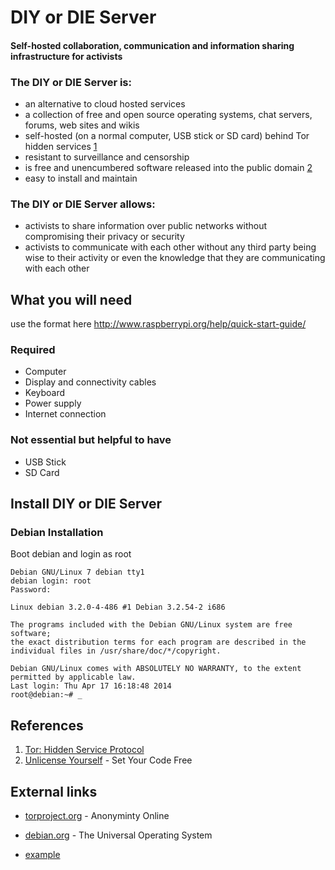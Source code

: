 # DIY or DIE Server

#### Self-hosted collaboration, communication and information sharing infrastructure for activists

### The DIY or DIE Server is:

* an alternative to cloud hosted services
* a collection of free and open source operating systems, chat servers, forums, web sites and wikis
* self-hosted (on a normal computer, USB stick or SD card) behind Tor hidden services [1](https://www.torproject.org/docs/hidden-services.html.en "Hidden Service Protocol")
* resistant to surveillance and censorship
* is free and unencumbered software released into the public domain [2](http://unlicense.org/ "unlicense.org")
* easy to install and maintain

### The DIY or DIE Server allows:

* activists to share information over public networks without compromising their privacy or security
* activists to communicate with each other without any third party being wise to their activity or even the knowledge that they are communicating with each other 

## What you will need

use the format here http://www.raspberrypi.org/help/quick-start-guide/

### Required

* Computer
* Display and connectivity cables
* Keyboard
* Power supply
* Internet connection

### Not essential but helpful to have

* USB Stick
* SD Card

## Install DIY or DIE Server

### Debian Installation

Boot debian and login as root

```
Debian GNU/Linux 7 debian tty1
debian login: root
Password:

Linux debian 3.2.0-4-486 #1 Debian 3.2.54-2 i686

The programs included with the Debian GNU/Linux system are free software;
the exact distribution terms for each program are described in the
individual files in /usr/share/doc/*/copyright.

Debian GNU/Linux comes with ABSOLUTELY NO WARRANTY, to the extent
permitted by applicable law.
Last login: Thu Apr 17 16:18:48 2014
root@debian:~# _

```


## References

1. [Tor: Hidden Service Protocol](https://www.torproject.org/docs/hidden-services.html.en "Hidden Service Protocol")
2. [Unlicense Yourself](http://unlicense.org/ "unlicense.org") - Set Your Code Free

## External links

* [torproject.org](https://www.torproject.org/ "torpropject.org") - Anonyminty Online
* [debian.org](http://www.debian.org/ "debian.org") - The Universal Operating System

* [example](http://url.com/ "Title")
